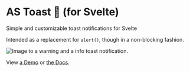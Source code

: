 # AS Toast 🍞 (for Svelte)

Simple and customizable toast notifications for Svelte

Intended as a replacement for `alert()`, though in a non-blocking fashion.

![Image to a warning and a info toast notification.](https://i.imgur.com/6Ym01wy.png)

View [a Demo](https://as-toast.vercel.app/#demo) or [the Docs](https://as-toast.vercel.app/#docs).